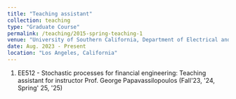```yaml
---
title: "Teaching assistant"
collection: teaching
type: "Graduate Course"
permalink: /teaching/2015-spring-teaching-1
venue: "University of Southern California, Department of Electrical and Computer Engineering"
date: Aug. 2023 - Present
location: "Los Angeles, California"
---
```


1. EE512 - Stochastic processes for financial engineering: Teaching assistant for instructor Prof. George Papavassilopoulos (Fall'23, '24, Spring' 25, '25)
